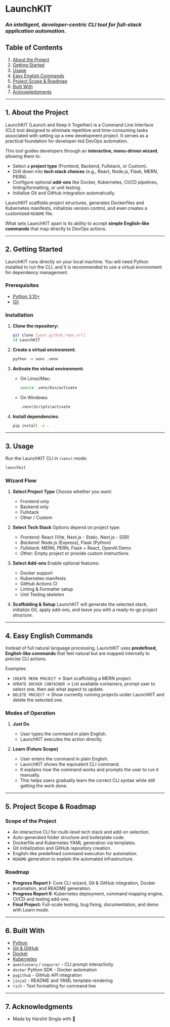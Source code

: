 # LaunchKIT

### *An intelligent, developer-centric CLI tool for full-stack application automation.*

## Table of Contents

1. [About the Project](#1-about-the-project)
2. [Getting Started](#2-getting-started)
3. [Usage](#3-usage)
4. [Easy English Commands](#4-easy-english-commands)
5. [Project Scope & Roadmap](#5-project-scope--roadmap)
6. [Built With](#6-built-with)
7. [Acknowledgments](#7-acknowledgments)

---

## 1. About the Project

LaunchKIT (Launch and Keep it Together) is a Command Line Interface (CLI) tool designed to eliminate repetitive and time-consuming tasks associated with setting up a new development project. It serves as a practical foundation for developer-led DevOps automation.

This tool guides developers through an **interactive, menu-driven wizard**, allowing them to:

* Select a **project type** (Frontend, Backend, Fullstack, or Custom).
* Drill down into **tech stack choices** (e.g., React, Node.js, Flask, MERN, PERN).
* Configure optional **add-ons** like Docker, Kubernetes, CI/CD pipelines, linting/formatting, or unit testing.
* Initialize Git and GitHub integration automatically.

LaunchKIT scaffolds project structures, generates Dockerfiles and Kubernetes manifests, initializes version control, and even creates a customized `README` file.

What sets LaunchKIT apart is its ability to accept **simple English-like commands** that map directly to DevOps actions.

---

## 2. Getting Started

LaunchKIT runs directly on your local machine. You will need Python installed to run the CLI, and it is recommended to use a virtual environment for dependency management.

### Prerequisites

* [Python 3.10+](https://www.python.org/downloads/)
* [Git](https://git-scm.com/)

### Installation

1. **Clone the repository:**

   ```bash
   git clone [your_github_repo_url]
   cd LaunchKIT
   ```

2. **Create a virtual environment:**

   ```bash
   python -m venv .venv
   ```

3. **Activate the virtual environment:**

   * On Linux/Mac:

     ```bash
     source .venv/bin/activate
     ```
   * On Windows:

     ```bash
     .venv\Scripts\activate
     ```

4. **Install dependencies:**

   ```bash
   pip install -e .
   ```

---

## 3. Usage

Run the LaunchKIT CLI in `(venv)` mode:

```bash
launchkit
```

### Wizard Flow

1. **Select Project Type**
   Choose whether you want:

   * Frontend only
   * Backend only
   * Fullstack
   * Other / Custom

2. **Select Tech Stack**
   Options depend on project type:

   * *Frontend:* React (Vite, Next.js - Static, Next.js - SSR)
   * *Backend:* Node.js (Express), Flask (Python)
   * *Fullstack:* MERN, PERN, Flask + React, OpenAI Demo
   * *Other:* Empty project or provide custom instructions

3. **Select Add-ons**
   Enable optional features:

   * Docker support
   * Kubernetes manifests
   * GitHub Actions CI
   * Linting & Formatter setup
   * Unit Testing skeleton

4. **Scaffolding & Setup**
   LaunchKIT will generate the selected stack, initialize Git, apply add-ons, and leave you with a ready-to-go project structure.

---

## 4. Easy English Commands

Instead of full natural language processing, LaunchKIT uses **predefined, English-like commands** that feel natural but are mapped internally to precise CLI actions.

Examples:

* `CREATE MERN PROJECT` → Start scaffolding a MERN project.
* `UPDATE DOCKER CONTAINER` → List available containers, prompt user to select one, then ask what aspect to update.
* `DELETE PROJECT` → Show currently running projects under LaunchKIT and delete the selected one.

### Modes of Operation

1. **Just Do**

   * User types the command in plain English.
   * LaunchKIT executes the action directly.

2. **Learn (Future Scope)**

   * User enters the command in plain English.
   * LaunchKIT shows the equivalent CLI command.
   * It explains how the command works and prompts the user to run it manually.
   * This helps users gradually learn the correct CLI syntax while still getting the work done.

---

## 5. Project Scope & Roadmap

### Scope of the Project

* An interactive CLI for multi-level tech stack and add-on selection.
* Auto-generated folder structure and boilerplate code.
* Dockerfile and Kubernetes YAML generation via templates.
* Git initialization and GitHub repository creation.
* English-like predefined command execution for automation.
* `README` generation to explain the automated infrastructure.

### Roadmap

* **Progress Report I:** Core CLI wizard, Git & GitHub integration, Docker automation, and README generation.
* **Progress Report II:** Kubernetes deployment, command mapping engine, CI/CD and testing add-ons.
* **Final Project:** Full-scale testing, bug fixing, documentation, and demo with Learn mode.

---

## 6. Built With

* [Python](https://www.python.org/)
* [Git & GitHub](https://git-scm.com/)
* [Docker](https://www.docker.com/)
* [Kubernetes](https://kubernetes.io/)
* `questionary` / `inquirer` - CLI prompt interactivity
* `docker` Python SDK - Docker automation
* `pygithub` - GitHub API integration
* `jinja2` - README and YAML template rendering
* `rich` - Text formatting for command line

---

## 7. Acknowledgments

* Made by Harshit Singla with 💓
